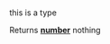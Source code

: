 # 

this is a type

Returns **[number](https://developer.mozilla.org/en-US/docs/Web/JavaScript/Reference/Global_Objects/Number)** nothing
